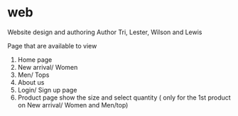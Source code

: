 # web
Website design and authoring
Author Tri, Lester, Wilson and Lewis

Page that are available to view
1. Home page
2. New arrival/ Women
3. Men/ Tops
4. About us
5. Login/ Sign up page
6. Product page show the size and select quantity ( only for the 1st product on New arrival/ Women and Men/top)
